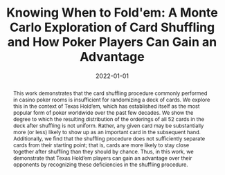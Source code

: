 ---
title: "Knowing When to Fold'em: A Monte Carlo Exploration of Card Shuffling and How
  Poker Players Can Gain an Advantage"
authors:
- David W Merz
- Peter B Chi
date: '2022-01-01'
publishDate: '2025-01-21T19:13:36.225659Z'
publication_types:
- article-journal
publication: '*UNLV Gaming Research & Review Journal*'

abstract: This work demonstrates that the card shuffling procedure commonly performed in casino poker rooms is insufficient for randomizing a deck of cards. We explore this in the context of Texas Hold’em, which has established itself as the most popular form of poker worldwide over the past few decades. We show the degree to which the resulting distribution of the orderings of all 52 cards in the deck after shuffling is not uniform. Rather, any given card may be substantially more (or less) likely to show up as an important card in the subsequent hand. Additionally, we find that the shuffling procedure does not sufficiently separate cards from their starting point; that is, cards are more likely to stay close together after shuffling than they should by chance. Thus, in this work, we demonstrate that Texas Hold’em players can gain an advantage over their opponents by recognizing these deficiencies in the shuffling procedure.

# Summary. An optional shortened abstract.
summary: This work demonstrates that the card shuffling procedure commonly performed in casino poker rooms is insufficient for randomizing a deck of cards. We explore this in the context of Texas Hold’em, which has established itself as the most popular form of poker worldwide over the past few decades. We show the degree to which the resulting distribution of the orderings of all 52 cards in the deck after shuffling is not uniform. Rather, any given card may be substantially more (or less) likely to show up as an important card in the subsequent hand. Additionally, we find that the shuffling procedure does not sufficiently separate cards from their starting point; that is, cards are more likely to stay close together after shuffling than they should by chance. Thus, in this work, we demonstrate that Texas Hold’em players can gain an advantage over their opponents by recognizing these deficiencies in the shuffling procedure.

tags:
- Statistics of Casino Games

featured: true

links:
url_pdf: https://digitalscholarship.unlv.edu/cgi/viewcontent.cgi?article=1470&context=grrj
url_code: 'https://github.com/d-merz/casino-shuffle-research-code'


# Featured image
# To use, add an image named `featured.jpg/png` to your page's folder. 
image:
  caption: 'Image credit: [**istockphoto**](https://www.istockphoto.com/photo/shuffling-cards-gm1056000900-282207478)'
  focal_point: ""
  preview_only: false

---